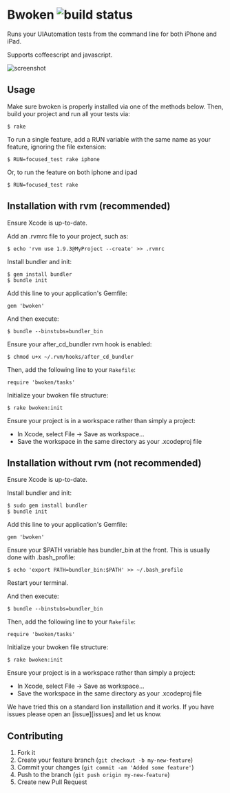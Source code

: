 # Bwoken ![build status](https://secure.travis-ci.org/bendyworks/bwoken.png?branch=master)

Runs your UIAutomation tests from the command line for both iPhone and iPad.

Supports coffeescript and javascript.

![screenshot](https://raw.github.com/bendyworks/bwoken/master/doc/screenshot.png)


## Usage

Make sure bwoken is properly installed via one of the methods below. Then, build your project and run all your tests via:

    $ rake

To run a single feature, add a RUN variable with the same name as your feature, ignoring the file extension:

    $ RUN=focused_test rake iphone

Or, to run the feature on both iphone and ipad

    $ RUN=focused_test rake


## Installation with rvm (recommended)

Ensure Xcode is up-to-date.

Add an .rvmrc file to your project, such as:

    $ echo 'rvm use 1.9.3@MyProject --create' >> .rvmrc

Install bundler and init:

    $ gem install bundler
    $ bundle init

Add this line to your application's Gemfile:

    gem 'bwoken'

And then execute:

    $ bundle --binstubs=bundler_bin

Ensure your after_cd_bundler rvm hook is enabled:

    $ chmod u+x ~/.rvm/hooks/after_cd_bundler

Then, add the following line to your `Rakefile`:

    require 'bwoken/tasks'

Initialize your bwoken file structure:

    $ rake bwoken:init

Ensure your project is in a workspace rather than simply a project:

* In Xcode, select File -> Save as workspace...
* Save the workspace in the same directory as your .xcodeproj file


## Installation without rvm (not recommended)

Ensure Xcode is up-to-date.

Install bundler and init:

    $ sudo gem install bundler
    $ bundle init

Add this line to your application's Gemfile:

    gem 'bwoken'

Ensure your $PATH variable has bundler_bin at the front. This is usually done with .bash_profile:

    $ echo 'export PATH=bundler_bin:$PATH' >> ~/.bash_profile

Restart your terminal.

And then execute:

    $ bundle --binstubs=bundler_bin

Then, add the following line to your `Rakefile`:

    require 'bwoken/tasks'

Initialize your bwoken file structure:

    $ rake bwoken:init

Ensure your project is in a workspace rather than simply a project:

* In Xcode, select File -> Save as workspace...
* Save the workspace in the same directory as your .xcodeproj file

We have tried this on a standard lion installation and it works.
If you have issues please open an [issue][issues] and let us know.


## Contributing

1. Fork it
2. Create your feature branch (`git checkout -b my-new-feature`)
3. Commit your changes (`git commit -am 'Added some feature'`)
4. Push to the branch (`git push origin my-new-feature`)
5. Create new Pull Request

